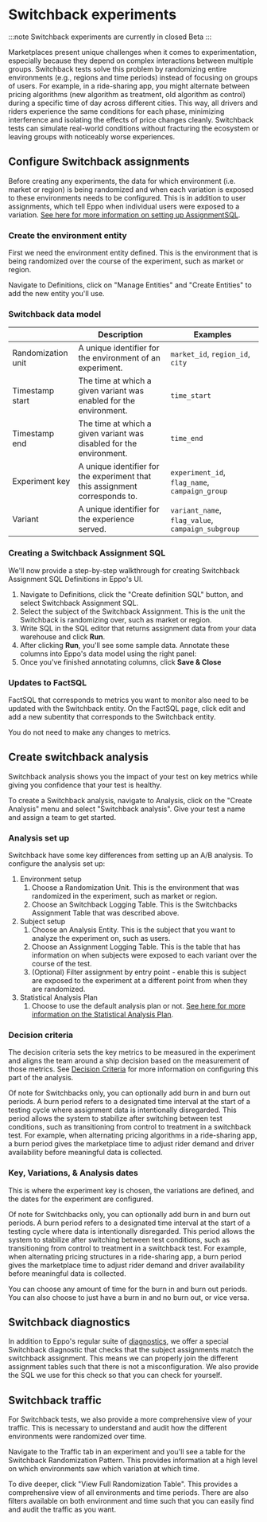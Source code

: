 # Switchback experiments

:::note
Switchback experiments are currently in closed Beta
:::

Marketplaces present unique challenges when it comes to experimentation, especially because they depend on complex interactions between multiple groups. Switchback tests solve this problem by randomizing entire environments (e.g., regions and time periods) instead of focusing on groups of users. For example, in a ride-sharing app, you might alternate between pricing algorithms (new algorithm as treatment, old algorithm as control) during a specific time of day across different cities. This way, all drivers and riders experience the same conditions for each phase, minimizing interference and isolating the effects of price changes cleanly. Switchback tests can simulate real-world conditions without fracturing the ecosystem or leaving groups with noticeably worse experiences.

## Configure Switchback assignments

Before creating any experiments, the data for which environment (i.e. market or region) is being randomized and when each variation is exposed to these environments needs to be configured. This is in addition to user assignments, which tell Eppo when individual users were exposed to a variation. [See here for more information on setting up AssignmentSQL](/data-management/definitions/assignment-sql).

### Create the environment entity
First we need the environment entity defined. This is the environment that is being randomized over the course of the experiment, such as market or region.

Navigate to Definitions, click on "Manage Entities" and "Create Entities" to add the new entity you'll use.

### Switchback data model

|       | Description | Examples |
|-------|-------------|---------|
| Randomization unit | A unique identifier for the environment of an experiment. | `market_id`, `region_id`, `city`  |
| Timestamp start | The time at which a given variant was enabled for the environment. | `time_start` |
| Timestamp end | The time at which a given variant was disabled for the environment. | `time_end` |
| Experiment key | A unique identifier for the experiment that this assignment corresponds to. | `experiment_id`, `flag_name`, `campaign_group` |
| Variant | A unique identifier for the experience served. | `variant_name`, `flag_value`, `campaign_subgroup` | 

### Creating a Switchback Assignment SQL

We'll now provide a step-by-step walkthrough for creating Switchback Assignment SQL Definitions in Eppo's UI.
1. Navigate to Definitions, click the "Create definition SQL" button, and select Switchback Assignment SQL.
2. Select the subject of the Switchback Assignment. This is the unit the Switchback is randomizing over, such as market or region.
3. Write SQL in the SQL editor that returns assignment data from your data warehouse and click **Run**. 
4. After clicking **Run**, you'll see some sample data. Annotate these columns into Eppo's data model using the right panel:
5. Once you've finished annotating columns, click **Save & Close**

### Updates to FactSQL
FactSQL that corresponds to metrics you want to monitor also need to be updated with the Switchback entity. On the FactSQL page, click edit and add a new subentity that corresponds to the Switchback entity. 

You do not need to make any changes to metrics.

## Create switchback analysis

Switchback analysis shows you the impact of your test on key metrics while giving you confidence that your test is healthy.

To create a Switchback analysis, navigate to Analysis, click on the "Create Analysis" menu and select "Switchback analysis". Give your test a name and assign a team to get started.

### Analysis set up

Switchback have some key differences from setting up an A/B analysis. To configure the analysis set up:
1. Environment setup
   1. Choose a Randomization Unit. This is the environment that was randomized in the experiment, such as market or region.
   2. Choose an Switchback Logging Table. This is the Switchbacks Assignment Table that was described above.
2. Subject setup
   1. Choose an Analysis Entity. This is the subject that you want to analyze the experiment on, such as users.
   2. Choose an Assignment Logging Table. This is the table that has information on when subjects were exposed to each variant over the course of the test.
   3. (Optional) Filter assignment by entry point - enable this is subject are exposed to the experiment at a different point from when they are randomized.
3. Statistical Analysis Plan
   1. Choose to use the default analysis plan or not. [See here for more information on the Statistical Analysis Plan](/experiment-analysis/analysis-plans).

### Decision criteria

The decision criteria sets the key metrics to be measured in the experiment and aligns the team around a ship decision based on the measurement of those metrics. See [Decision Criteria](/experiment-analysis/configuration/protocols/#decision-criteria) for more information on configuring this part of the analysis.

Of note for Switchbacks only, you can optionally add burn in and burn out periods. A burn period refers to a designated time interval at the start of a testing cycle where  assignment data is intentionally disregarded. This period allows the system to stabilize after switching between test conditions, such as transitioning from control to treatment in a switchback test. For example, when alternating pricing algorithms in a ride-sharing app, a burn period gives the marketplace time to adjust rider demand and driver availability before meaningful data is collected.

### Key, Variations, & Analysis dates

This is where the experiment key is chosen, the variations are defined, and the dates for the experiment are configured.

Of note for Switchbacks only, you can optionally add burn in and burn out periods. A burn period refers to a designated time interval at the start of a testing cycle where data is intentionally disregarded. This period allows the system to stabilize after switching between test conditions, such as transitioning from control to treatment in a switchback test. For example, when alternating pricing structures in a ride-sharing app, a burn period gives the marketplace time to adjust rider demand and driver availability before meaningful data is collected.

You can choose any amount of time for the burn in and burn out periods. You can also choose to just have a burn in and no burn out, or vice versa.

## Switchback diagnostics

In addition to Eppo's regular suite of [diagnostics](/experiment-analysis/diagnostics), we offer a special Switchback diagnostic that checks that the subject assignments match the switchback assignment. This means we can properly join the different assignment tables such that there is not a misconfiguration. We also provide the SQL we use for this check so that you can check for yourself.

## Switchback traffic

For Switchback tests, we also provide a more comprehensive view of your traffic. This is necessary to understand and audit how the different environments were randomized over time.

Navigate to the Traffic tab in an experiment and you'll see a table for the Switchback Randomization Pattern. This provides information at a high level on which environments saw which variation at which time. 

To dive deeper, click "View Full Randomization Table". This provides a comprehensive view of all environments and time periods. There are also filters available on both environment and time such that you can easily find and audit the traffic as you want.